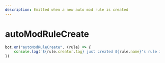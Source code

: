 ```yaml
---
description: Emitted when a new auto mod rule is created
---
```


# autoModRuleCreate

```javascript
bot.on("autoModRuleCreate", (rule) => {
    console.log(`${rule.creator.tag} just created ${rule.name}'s rule in ${rule.guild.name}`)
})
```
